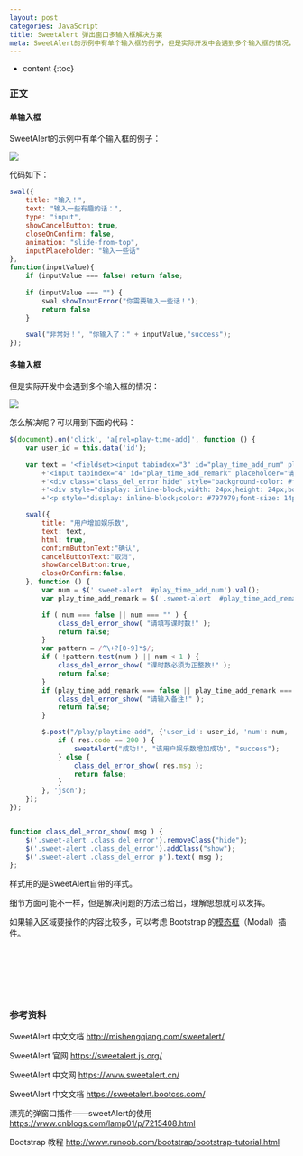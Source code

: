 ```yaml
---
layout: post
categories: JavaScript
title: SweetAlert 弹出窗口多输入框解决方案
meta: SweetAlert的示例中有单个输入框的例子，但是实际开发中会遇到多个输入框的情况，怎么解决呢。
---
```


* content
{:toc}

### 正文

#### 单输入框

SweetAlert的示例中有单个输入框的例子：

![]({{site.baseurl}}/images/20210104/20210104223552.png)

代码如下：
```javascript
swal({ 
    title: "输入！", 
    text: "输入一些有趣的话：",
    type: "input", 
    showCancelButton: true, 
    closeOnConfirm: false, 
    animation: "slide-from-top", 
    inputPlaceholder: "输入一些话" 
},
function(inputValue){ 
    if (inputValue === false) return false; 
    
    if (inputValue === "") { 
        swal.showInputError("你需要输入一些话！");
        return false 
    } 
    
    swal("非常好！", "你输入了：" + inputValue,"success"); 
});		
```

#### 多输入框

但是实际开发中会遇到多个输入框的情况：

![]({{site.baseurl}}/images/20210104/20210104231123.png)

怎么解决呢？可以用到下面的代码：
```javascript
$(document).on('click', 'a[rel=play-time-add]', function () {
    var user_id = this.data('id');
    
    var text = '<fieldset><input tabindex="3" id="play_time_add_num" placeholder="请输入要增加的娱乐数" type="text" style="display:block">\n'
        +'<input tabindex="4" id="play_time_add_remark" placeholder="请输入备注" type="text" style="display:block"></fieldset>\n'
        +'<div class="class_del_error hide" style="background-color: #f1f1f1;margin-left: -17px;margin-right: -17px;overflow: hidden;padding: 10px 0;">\n'
        +'<div style="display: inline-block;width: 24px;height: 24px;border-radius: 50%;background-color: #ea7d7d;color: white;line-height: 24px;text-align: center;margin-right: 3px;">!</div>\n'
        +'<p style="display: inline-block;color: #797979;font-size: 14px;font-weight: 300;position: relative;text-align: inherit;float: none;margin: 0;padding: 0;line-height: normal;"></p> </div>';

    swal({
        title: "用户增加娱乐数",
        text: text,
        html: true,
        confirmButtonText:"确认",
        cancelButtonText:"取消",
        showCancelButton:true,
        closeOnConfirm:false,
    }, function () {
        var num = $('.sweet-alert  #play_time_add_num').val();
        var play_time_add_remark = $('.sweet-alert  #play_time_add_remark').val();

        if ( num === false || num === "" ) {
            class_del_error_show( "请填写课时数!" );
            return false;
        }
        var pattern = /^\+?[0-9]*$/;
        if ( !pattern.test(num ) || num < 1 ) {
            class_del_error_show( "课时数必须为正整数!" );
            return false;
        }
        if (play_time_add_remark === false || play_time_add_remark === "") {
            class_del_error_show( "请输入备注!" );
            return false;
        }

        $.post("/play/playtime-add", {'user_id': user_id, 'num': num, 'remark':play_time_add_remark}, function (res) {
            if ( res.code == 200 ) {
                sweetAlert("成功!", "该用户娱乐数增加成功", "success");
            } else {
                class_del_error_show( res.msg );
                return false;
            }
        }, 'json');
    });
});


function class_del_error_show( msg ) {
    $('.sweet-alert .class_del_error').removeClass("hide");
    $('.sweet-alert .class_del_error').addClass("show");
    $('.sweet-alert .class_del_error p').text( msg );
};
```

样式用的是SweetAlert自带的样式。

细节方面可能不一样，但是解决问题的方法已给出，理解思想就可以发挥。

如果输入区域要操作的内容比较多，可以考虑 Bootstrap 的[模态框](https://www.runoob.com/bootstrap/bootstrap-modal-plugin.html)（Modal）插件。

<br/><br/><br/><br/><br/>
### 参考资料

SweetAlert 中文文档 <http://mishengqiang.com/sweetalert/>

SweetAlert 官网 <https://sweetalert.js.org/>

SweetAlert 中文网 <https://www.sweetalert.cn/>

SweetAlert 中文文档 <https://sweetalert.bootcss.com/>

漂亮的弹窗口插件——sweetAlert的使用 <https://www.cnblogs.com/lamp01/p/7215408.html>

Bootstrap 教程 <http://www.runoob.com/bootstrap/bootstrap-tutorial.html>